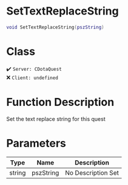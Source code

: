 # SetTextReplaceString
```lua
void SetTextReplaceString(pszString)
```
# Class
✔️ `Server: CDotaQuest`  
❌ `Client: undefined`  

# Function Description
Set the text replace string for this quest
# Parameters
Type|Name|Description
--|--|--
string|pszString|No Description Set
